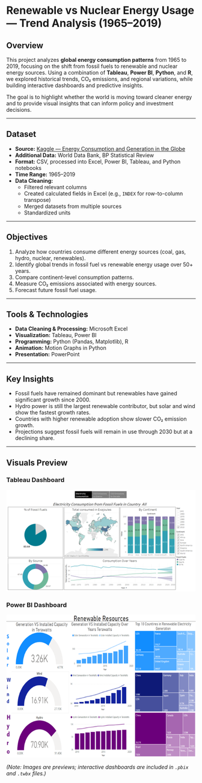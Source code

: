 # Renewable vs Nuclear Energy Usage — Trend Analysis (1965–2019)

## Overview
This project analyzes **global energy consumption patterns** from 1965 to 2019, focusing on the shift from fossil fuels to renewable and nuclear energy sources. Using a combination of **Tableau**, **Power BI**, **Python**, and **R**, we explored historical trends, CO₂ emissions, and regional variations, while building interactive dashboards and predictive insights.

The goal is to highlight whether the world is moving toward cleaner energy and to provide visual insights that can inform policy and investment decisions.

---

## Dataset
- **Source:** [Kaggle — Energy Consumption and Generation in the Globe](https://www.kaggle.com/donjoeml/energy-consumption-and-generation-in-the-globe?select=share-energy-consum-by-source.csv)
- **Additional Data:** World Data Bank, BP Statistical Review
- **Format:** CSV, processed into Excel, Power BI, Tableau, and Python notebooks
- **Time Range:** 1965–2019
- **Data Cleaning:**  
  - Filtered relevant columns  
  - Created calculated fields in Excel (e.g., `INDEX` for row-to-column transpose)  
  - Merged datasets from multiple sources  
  - Standardized units  

---

## Objectives
1. Analyze how countries consume different energy sources (coal, gas, hydro, nuclear, renewables).
2. Identify global trends in fossil fuel vs renewable energy usage over 50+ years.
3. Compare continent-level consumption patterns.
4. Measure CO₂ emissions associated with energy sources.
5. Forecast future fossil fuel usage.

---

## Tools & Technologies
- **Data Cleaning & Processing:** Microsoft Excel
- **Visualization:** Tableau, Power BI
- **Programming:** Python (Pandas, Matplotlib), R
- **Animation:** Motion Graphs in Python
- **Presentation:** PowerPoint

---

## Key Insights
- Fossil fuels have remained dominant but renewables have gained significant growth since 2000.
- Hydro power is still the largest renewable contributor, but solar and wind show the fastest growth rates.
- Countries with higher renewable adoption show slower CO₂ emission growth.
- Projections suggest fossil fuels will remain in use through 2030 but at a declining share.

---

## Visuals Preview
### Tableau Dashboard
![Tableau Dashboard Preview](./visuals/Tableau_dashboard.png)

### Power BI Dashboard
![Power BI Dashboard Preview](./visuals/BI_dashboard.png)


*(Note: Images are previews; interactive dashboards are included in `.pbix` and `.twbx` files.)*
